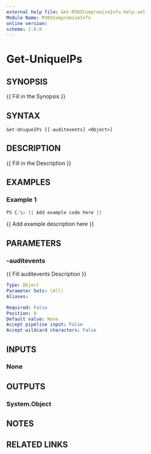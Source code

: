 ```yaml
---
external help file: Get-M365CompromiseInfo-help.xml
Module Name: M365CompromiseInfo
online version:
schema: 2.0.0
---
```


# Get-UniqueIPs

## SYNOPSIS
{{ Fill in the Synopsis }}

## SYNTAX

```
Get-UniqueIPs [[-auditevents] <Object>]
```

## DESCRIPTION
{{ Fill in the Description }}

## EXAMPLES

### Example 1
```powershell
PS C:\> {{ Add example code here }}
```

{{ Add example description here }}

## PARAMETERS

### -auditevents
{{ Fill auditevents Description }}

```yaml
Type: Object
Parameter Sets: (All)
Aliases:

Required: False
Position: 0
Default value: None
Accept pipeline input: False
Accept wildcard characters: False
```

## INPUTS

### None

## OUTPUTS

### System.Object
## NOTES

## RELATED LINKS
